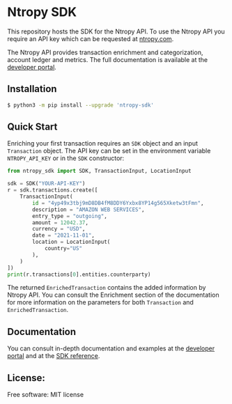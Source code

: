 # Ntropy SDK

This repository hosts the SDK for the Ntropy API.  To use the Ntropy API you require an API key which can be requested at [ntropy.com](https://ntropy.com).

The Ntropy API provides transaction enrichment and categorization, account ledger and metrics. The full documentation is available at the [developer portal](https://developers.ntropy.com/).


## Installation

```bash
$ python3 -m pip install --upgrade 'ntropy-sdk'
```

## Quick Start


Enriching your first transaction requires an `SDK` object and an input `Transaction` object. The API key can be set in the environment variable `NTROPY_API_KEY` or in the `SDK` constructor:

```python
from ntropy_sdk import SDK, TransactionInput, LocationInput

sdk = SDK("YOUR-API-KEY")
r = sdk.transactions.create([
    TransactionInput(
        id = "4yp49x3tbj9mD8DB4fM8DDY6Yxbx8YP14g565Xketw3tFmn",
        description = "AMAZON WEB SERVICES",
        entry_type = "outgoing",
        amount = 12042.37,
        currency = "USD",
        date = "2021-11-01",
        location = LocationInput(
            country="US"
        ),
    )
])
print(r.transactions[0].entities.counterparty)
```

The returned `EnrichedTransaction` contains the added information by Ntropy API.  You can consult the Enrichment section of the documentation for more information on the parameters for both `Transaction` and `EnrichedTransaction`.

## Documentation

 You can consult in-depth documentation and examples at the [developer portal](https://developers.ntropy.com/docs/enrichment) and at the [SDK reference](https://developers.ntropy.com/sdk).

## License:
Free software: MIT license


